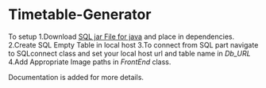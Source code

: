 # Timetable-Generator
To setup
1.Download [SQL jar File for java](https://dev.mysql.com/downloads/connector/j/) and place in dependencies.
2.Create SQL Empty Table in local host 
3.To connect from SQL part navigate to SQLconnect class and set your local host url and table name in *Db_URL*
4.Add Appropriate Image paths in *FrontEnd* class.

Documentation is added for more details.
